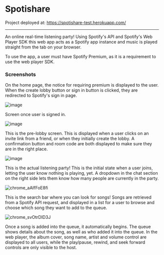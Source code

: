 # Spotishare

Project deployed at: https://spotishare-test.herokuapp.com/

***

An online real-time listening party! Using Spotify's API and Spotify's Web Player SDK this web app acts as a Spotify app instance and music is played straight from the tab on your browser.

To use the app, a user must have Spotify Premium, as it is a requirement to use the web player SDK.

### Screenshots
On the home page, the notice for requiring premium is displayed to the user. When the create lobby button or sign in button is clicked, they are redirected to Spotify's sign in page.

![image](https://user-images.githubusercontent.com/41880283/149177085-58770142-3f96-42d6-b985-f5eaa7cf9cd3.png)

Screen once user is signed in.

![image](https://user-images.githubusercontent.com/41880283/149177289-cb90c633-ae81-44d6-89cf-5e79c8236ea1.png)

This is the pre-lobby screen. This is displayed when a user clicks on an invite link from a friend, or when they initially create the lobby. A confirmation button and room code are both displayed to make sure they are in the right place.

![image](https://user-images.githubusercontent.com/41880283/149177356-412d3bb2-2811-47aa-af89-fd67bf62b842.png)

This is the actual listening party! This is the initial state when a user joins, letting the user know nothing is playing, yet. A dropdown in the chat section on the right side lets them know how many people are currently in the party. 

![chrome_aAIfFoE8fi](https://user-images.githubusercontent.com/41880283/149182135-7f575e4d-9457-41ac-8846-96201562e258.gif)

This is the search bar where you can look for songs! Songs are retrieved from a Spotify API request, and displayed in a list for a user to browse and choose which song they want to add to the queue.

![chrome_svOtrDID3J](https://user-images.githubusercontent.com/41880283/149195183-67c436e8-b2e7-49db-86f1-a42f3567821e.gif)

Once a song is added into the queue, it automatically begins. The queue shows details about the song, as well as who added it into the queue.
In the web player, the album cover, song name, artist and volume control are displayed to all users, while the play/pause, rewind, and seek forward controls are only visible to the host. 
